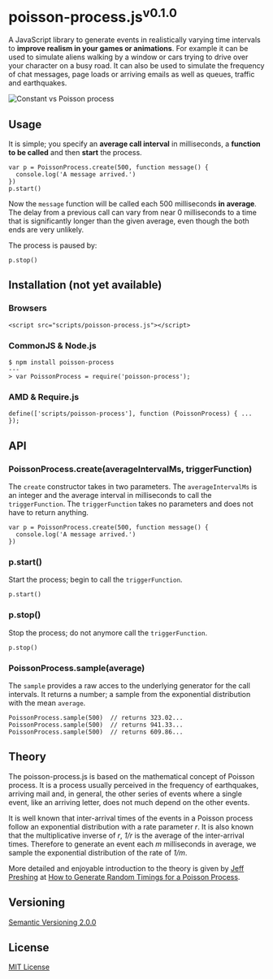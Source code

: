 # poisson-process.js<sup>v0.1.0</sup>

A JavaScript library to generate events in realistically varying time intervals to __improve realism in your games or animations__. For example it can be used to simulate aliens walking by a window or cars trying to drive over your character on a busy road. It can also be used to simulate the frequency of chat messages, page loads or arriving emails as well as queues, traffic and earthquakes.

![Constant vs Poisson process](../master/doc/cars.gif?raw=true)

## Usage

It is simple; you specify an __average call interval__ in milliseconds, a __function to be called__ and then __start__ the process.

    var p = PoissonProcess.create(500, function message() {
      console.log('A message arrived.')
    })
    p.start()

Now the `message` function will be called each 500 milliseconds __in average__. The delay from a previous call can vary from near 0 milliseconds to a time that is significantly longer than the given average, even though the both ends are very unlikely.

The process is paused by:

    p.stop()



## Installation (not yet available)

### Browsers

    <script src="scripts/poisson-process.js"></script>

### CommonJS & Node.js

    $ npm install poisson-process
    ---
    > var PoissonProcess = require('poisson-process');

### AMD & Require.js

    define(['scripts/poisson-process'], function (PoissonProcess) { ... });



## API

### PoissonProcess.create(averageIntervalMs, triggerFunction)

The `create` constructor takes in two parameters. The `averageIntervalMs` is an integer and the average interval in milliseconds to call the `triggerFunction`. The `triggerFunction` takes no parameters and does not have to return anything.

    var p = PoissonProcess.create(500, function message() {
      console.log('A message arrived.')
    })

### p.start()

Start the process; begin to call the `triggerFunction`.

    p.start()

### p.stop()

Stop the process; do not anymore call the `triggerFunction`.

    p.stop()

### PoissonProcess.sample(average)

The `sample` provides a raw acces to the underlying generator for the call intervals. It returns a number; a sample from the exponential distribution with the mean `average`.

    PoissonProcess.sample(500)  // returns 323.02...
    PoissonProcess.sample(500)  // returns 941.33...
    PoissonProcess.sample(500)  // returns 609.86...


## Theory

The poisson-process.js is based on the mathematical concept of Poisson process. It is a process usually perceived in the frequency of earthquakes, arriving mail and, in general, the other series of events where a single event, like an arriving letter, does not much depend on the other events.

It is well known that inter-arrival times of the events in a Poisson process follow an exponential distribution with a rate parameter *r*. It is also known that the multiplicative inverse of *r*, *1/r* is the average of the inter-arrival times. Therefore to generate an event each *m* milliseconds in average, we sample the exponential distribution of the rate of *1/m*.

More detailed and enjoyable introduction to the theory is given by [Jeff Preshing](http://preshing.com/) at [How to Generate Random Timings for a Poisson Process](http://preshing.com/20111007/how-to-generate-random-timings-for-a-poisson-process/).



## Versioning

[Semantic Versioning 2.0.0](http://semver.org/)



## License

[MIT License](../blob/master/LICENSE)
